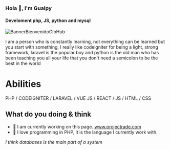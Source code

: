 ### Hola 👋, I'm Gualpy
#### Develoment php, JS, python and mysql
![BannerBienvenidoGibHub](https://user-images.githubusercontent.com/47654456/137573421-e49c9f4a-c25f-4627-83c9-e47724c0d083.png)

I am a person who is constantly learning, not everything can be learned but you start with something, I really like codeigniter for being a light, strong framework, laravel is the popular boy and python is the old man who has been teaching you all your life that you don't need a semicolon to be the best in the world

# Abilities
PHP / CODEIGNITER / LARAVEL / VUE JS / REACT / JS / HTML / CSS
## What do you doing & think 
- 🔭 I am currently working on this page. www.projectrade.com
- 🐘 I love programming in PHP, it is the language I currently work with.

*I think databases is the main part of a system*


